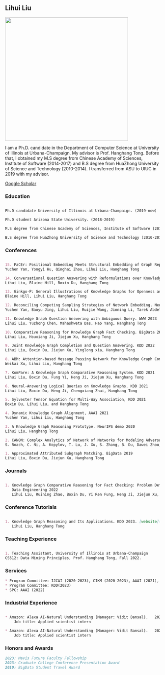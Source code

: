 ## Lihui Liu

<!-- ![image](https://user-images.githubusercontent.com/53407011/157603986-f480c629-6987-48aa-93f7-55c1b003d336.png) -->
<img  src="https://github.com/lihuiliullh/lihuiliullh.github.io/assets/53407011/3955534f-313a-4dd3-acca-ddc4d97ea4c1" width="400" > 


I am a Ph.D. candidate in the Department of Computer Science at University of Illinois at Urbana-Champaign. My advisor is Prof. Hanghang Tong. Before that, I obtained my M.S degree from Chinese Academy of Sciences, Institute of Software (2014-2017) and B.S degree from HuaZhong University of Science and Technology (2010-2014). I transferred from ASU to UIUC in 2019 with my advisor. 


[Google Scholar](https://scholar.google.com/citations?user=GI7jyeQAAAAJ&hl=en)

### Education
```markdown

Ph.D candidate University of Illinois at Urbana-Champaign. (2019-now)

Ph.D student Arizona State University. (2018-2019)

M.S degree from Chinese Academy of Sciences, Institute of Software (2014-2017)

B.S degree from HuaZhong University of Science and Technology (2010-2014)

```


### Conferences
```markdown

15. PaCEr: Positional Embedding Meets Structural Embedding of Graph Representation Learning. 2024 under view
Yuchen Yan, Yongyi Hu, Qinghai Zhou, Lihui Liu, Hanghang Tong

14. Conversational Question Answering with Reformulations over Knowledge Graph. 2024 under view
Lihui Liu, Blaine Hill, Boxin Du, Hanghang Tong

13. Ginkgo-P: General Illustrations of Knowledge Graphs for Openness as a Platform. 2024 under view
Blaine Hill, Lihui Liu, Hanghang Tong

12. Reconciling Competing Sampling Strategies of Network Embedding. NeurIPS 2023
Yuchen Yan, Baoyu Jing, Lihui Liu, Ruijie Wang, Jinning Li, Tarek Abdelzaher, Hanghang Tong

11. Knowledge Graph Question Answering with Ambiguous Query. WWW 2023
Lihui Liu, Yuzhong Chen, Mahashweta Das, Hao Yang, Hanghang Tong	

10. Comparative Reasoning for Knowledge Graph Fact Checking. BigData 2022
Lihui Liu, Houxiang Ji, Jiejun Xu, Hanghang Tong

9. Joint Knowledge Graph Completion and Question Answering. KDD 2022
Lihui Liu, Boxin Du, Jiejun Xu, Yinglong xia, Hanghang Tong

8. ABM: Attention-based Message Passing Network for Knowledge Graph Completion
Weikai Xu, Lihui Liu, Hanghang Tong

7. KomPare: A Knowledge Graph Comparative Reasoning System. KDD 2021
Lihui Liu, Boxin Du, Fung Yi, Heng Ji, Jiejun Xu, Hanghang Tong

6. Neural-Answering Logical Queries on Knowledge Graphs. KDD 2021
Lihui Liu, Boxin Du, Heng Ji, Chengxiang Zhai, Hanghang Tong

5. Sylvester Tensor Equation for Multi-Way Association, KDD 2021
Boxin Du, Lihui Liu, and Hanghang Tong

4. Dynamic Knowledge Graph Alignment, AAAI 2021
Yuchen Yan, Lihui Liu, Hanghang Tong

3. A Knowledge Graph Reasoning Prototype. NeurIPS demo 2020
Lihui Liu, Hanghang Tong

2. CANON: Complex Analytics of Network of Networks for Modeling Adversarial Activities. BigData 2020
S. Roach, C. Ni, A. Kopylov, T. Lu, J. Xu, S. Zhang, B. Du, Dawei Zhou, Jun Wu, Lihui Liu, Yuchen Yan, Jingrui He, Hanghang Tong

1. Approximated Attributed Subgraph Matching. BigData 2019
Lihui Liu, Boxin Du, Jiejun Xu, Hanghang Tong

```

### Journals
```markdown

1. Knowledge Graph Comparative Reasoning for Fact Checking: Problem Definition and Algorithms. 
   Data Engineering 2022
   Lihui Liu, Ruining Zhao, Boxin Du, Yi Ren Fung, Heng Ji, Jiejun Xu, Hanghang Tong

```

### Conference Tutorials
```markdown

1. Knowledge Graph Reasoning and Its Applications. KDD 2023. [website](https://sites.google.com/view/kg-reasoning/home)
   Lihui Liu, Hanghang Tong

```

### Teaching Experience
```markdown

1. Teaching Assistant, University of Illinois at Urbana-Champaign
CS512: Data Mining Principles, Prof. Hanghang Tong, Fall 2022.

```

### Services
```markdown
* Program Committee: IJCAI (2020-2023), CIKM (2020-2023), AAAI (2021), WSDM (2022-2023), WWW (2023-2024)
* Program Committee: KDD(2023)
* SPC: AAAI (2022)
```

### Industrial Experience
```markdown

* Amazon: Alexa AI-Natural Understanding (Manager: Vidit Bansal).   2023/05 – 2023/07
    Job title: Applied scientist intern

* Amazon: Alexa AI-Natural Understanding (Manager: Vidit Bansal).   2022/06 – 2022/08
    Job title: Applied scientist intern

```

### Honors and Awards
```markdown
2023: Mavis Future Faculty Fellowship
2023: Graduate College Conference Presentation Award
2019: BigData Student Travel Award
```
